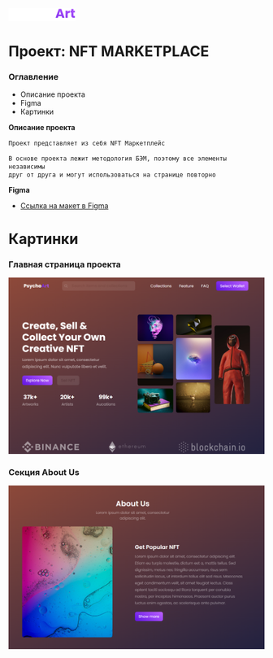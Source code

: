 ![Image alt](https://github.com/flaain/nft_marketplace/raw/master/images/PsychoArt_logo.png)
# Проект: NFT MARKETPLACE  
### Оглавление
* Описание проекта
* Figma
* Картинки

**Описание проекта**

 ```
Проект представляет из себя NFT Маркетплейс
```

 ```
 В основе проекта лежит методология БЭМ, поэтому все элементы независимы 
 друг от друга и могут использоваться на странице повторно
```

**Figma**

* [Ссылка на макет в Figma](https://www.figma.com/file/7lpU8HsUlUIcyQpHDSPRyD/NFT-Marketplace-Website-(Community)?node-id=0%3A1)

# Картинки
### Главная страница проекта
![Image alt](https://github.com/flaain/nft_marketplace/raw/master/images/Screenshot_1.png)
### Секция About Us
![Image alt](https://github.com/flaain/nft_marketplace/raw/master/images/Screenshot_2.png)
